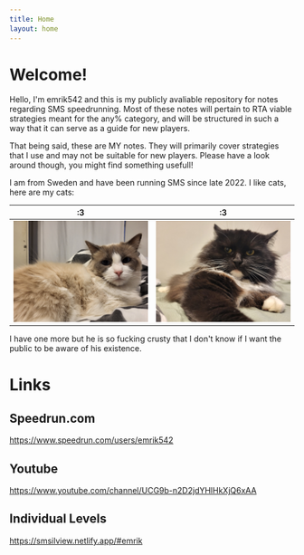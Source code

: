 ```yaml
---
title: Home
layout: home
---
```

# Welcome!

Hello, I'm emrik542 and this is my publicly avaliable repository for notes regarding SMS speedrunning. Most of these notes will pertain to RTA viable strategies meant for the any% category, and will be structured in such a way that it can serve as a guide for new players. 

That being said, these are MY notes. They will primarily cover strategies that I use and may not be suitable for new players. Please have a look around though, you might find something usefull!

I am from Sweden and have been running SMS since late 2022. I like cats, here are  my cats:

:3             |  :3
:-------------------------:|:-------------------------:
![](img/cats/cat2.jpg)  |  ![](img/cats/cat1.jpg)


I have one more but he is so fucking crusty that I don't know if I want the public to be aware of his existence. 

# Links
## Speedrun.com
https://www.speedrun.com/users/emrik542

## Youtube
https://www.youtube.com/channel/UCG9b-n2D2jdYHlHkXjQ6xAA

## Individual Levels
https://smsilview.netlify.app/#emrik